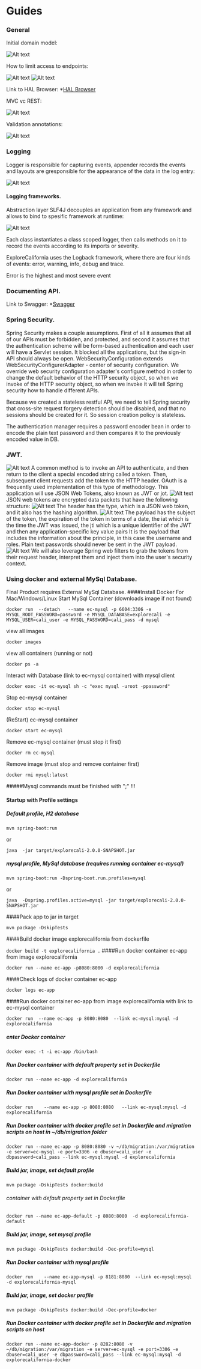 # Guides

### General
Initial domain model:

![Alt text](screens/domain-model.jpg?raw=true "Optional Title")

How to limit access to endpoints:

![Alt text](screens/Repo-endpoint-override.jpg?raw=true "Optional Title")
![Alt text](screens/Repo-methods-restrictions.jpg?raw=true "Optional Title")

Link to HAL Browser:
*[HAL Browser](http://localhost:8080/browser/index.html#/)

MVC vc REST:

![Alt text](screens/SpringDataRestVCSpringMVC.jpg?raw=true "Optional Title")

Validation annotations:

![Alt text](screens/Validation-annotations.jpg?raw=true "Optional Title")

### Logging
Logger is responsible for capturing events, appender records the events and 
layouts are gresponsible for the appearance of the data in the log entry:

![Alt text](screens/Logging-structure.jpg?raw=true "Optional Title")

#### Logging frameworks.
Abstraction layer SLF4J decouples an application from any framework and allows to bind
to spesific framework at runtime:

![Alt text](screens/Logging-frameworks.jpg?raw=true "Optional Title")

Each class instantiates a class scoped logger,
then calls methods on it to record the events
according to its imports or severity.

ExploreCalifornia uses the Logback framework,
where there are four kinds of events:
error, warning, info, debug and trace.

Error is the highest and most severe event

### Documenting API.
Link to Swagger:
*[Swagger](http://localhost:8080/swagger-ui/index.html#/)

### Spring Security.
Spring Security makes a couple assumptions.
First of all it assumes that all of our APIs must be forbidden, and protected,
and second it assumes that the authentication scheme will be form-based authentication
and each user will have a Servlet session.
It blocked all the applications, but the sign-in API should always be open.
WebSecurityConfiguration extends WebSecurityConfigurerAdapter - center of security configuration.
We override web security configuration adapter's configure method in order to change the default behavior
of the HTTP security object, so when we invoke of the HTTP security object, so when we invoke
it will tell Spring security how to handle different APIs.

Because we created a stateless restful API, we need to tell Spring security that cross-site
request forgery detection should be disabled, and that no sessions should be created for it.
So session creation policy is stateless.

The authentication manager requires a password encoder bean in order to encode the plain text password
and then compares it to the previously encoded value in DB.

### JWT.
![Alt text](screens/SecurityVCRest.jpg?raw=true "Optional Title")
A common method is to invoke an API to authenticate, and then return to the client
a special encoded string called a token. Then, subsequent client requests
add the token to the HTTP header. OAuth is a frequently used implementation
of this type of methodology.
This application will use JSON Web Tokens, also known as JWT or jot.
![Alt text](screens/JWT-flow.jpg?raw=true "Optional Title")
JSON web tokens are encrypted data packets that have the following structure:
![Alt text](screens/JWT-header.jpg?raw=true "Optional Title")
The header has the type, which is a JSON web token, and it also has the hashing algorithm.
![Alt text](screens/JWT-payload.jpg?raw=true "Optional Title")
The payload has the subject of the token, the expiration of the token in terms of a date,
the iat which is the time the JWT was issued, the jti which is a unique identifier of the JWT
and then any application-specific key value pairs
It is the payload that includes the information about the principle, in this case the username and roles.
Plain text passwords should never be sent in the JWT payload.
![Alt text](screens/JWT-signature.jpg?raw=true "Optional Title")
We will also leverage Spring web filters to grab the tokens from their request header,
interpret them and inject them into the user's security context.

### Using docker and external MySql Database.

Final Product requires External MySql Database.
####Install Docker For Mac/Windows/Linux
Start MySql Container (downloads image if not found)

``
docker run  --detach   --name ec-mysql -p 6604:3306 -e MYSQL_ROOT_PASSWORD=password -e MYSQL_DATABASE=explorecali -e MYSQL_USER=cali_user -e MYSQL_PASSWORD=cali_pass -d mysql
``

view all images

``
docker images
``

view all containers (running or not)

``
docker ps -a
``

Interact with Database (link to ec-mysql container) with mysql client

``
docker exec -it ec-mysql sh -c "exec mysql -uroot -ppassword"
``

Stop ec-mysql container

``
docker stop ec-mysql
``

(ReStart) ec-mysql container

``
docker start ec-mysql
``

Remove ec-mysql container (must stop it first)

``
docker rm ec-mysql
``

Remove image (must stop and remove container first)

``
docker rmi mysql:latest
``

#####Mysql commands must be finished with ";" !!!

#### Startup with Profile settings
##### Default profile, H2 database
``
mvn spring-boot:run
``

or

``
java  -jar target/explorecali-2.0.0-SNAPSHOT.jar
``
##### mysql profile, MySql database (requires running container ec-mysql)
``
mvn spring-boot:run -Dspring-boot.run.profiles=mysql 
``

or

``
java  -Dspring.profiles.active=mysql -jar target/explorecali-2.0.0-SNAPSHOT.jar
``

####Pack app to jar in target

``
mvn package -DskipTests 
``

####Build docker image explorecalifornia from dockerfile

``
docker build -t explorecalifornia .
``
####Run docker container ec-app from image explorecalifornia

``
docker run --name ec-app -p8080:8080 -d explorecalifornia
``

####Check logs of docker container ec-app

``
docker logs ec-app
``

####Run docker container ec-app from image explorecalifornia with link to ec-mysql container

``
docker run  --name ec-app -p 8080:8080  --link ec-mysql:mysql -d explorecalifornia
``

##### enter Docker container
``
docker exec -t -i ec-app /bin/bash
``

##### Run Docker container with default property set in Dockerfile
``
docker run --name ec-app -d explorecalifornia
``
##### Run Docker container with mysql profile set in Dockerfile
``
docker run    --name ec-app -p 8080:8080   --link ec-mysql:mysql -d explorecalifornia
``
##### Run Docker container with docker profile set in Dockerfile and migration scripts on host in ~/db/migration folder
``
docker run --name ec-app -p 8080:8080 -v ~/db/migration:/var/migration -e server=ec-mysql -e port=3306 -e dbuser=cali_user -e dbpassword=cali_pass --link ec-mysql:mysql -d explorecalifornia
``

##### Build jar, image, set default profile
``
mvn package -DskipTests docker:build 
``
###### container with default property set in Dockerfile
``
docker run --name ec-app-default -p 8080:8080  -d explorecalifornia-default
``
##### Build jar, image, set mysql profile
``
mvn package -DskipTests docker:build -Dec-profile=mysql
``
##### Run Docker container with mysql profile
``
docker run    --name ec-app-mysql -p 8181:8080  --link ec-mysql:mysql -d explorecalifornia-mysql
``
##### Build jar, image, set docker profile
``
mvn package -DskipTests docker:build -Dec-profile=docker
``
##### Run Docker container with docker profile set in Dockerfile and migration scripts on host
``
docker run --name ec-app-docker -p 8282:8080 -v ~/db/migration:/var/migration -e server=ec-mysql -e port=3306 -e dbuser=cali_user -e dbpassword=cali_pass --link ec-mysql:mysql -d explorecalifornia-docker
``
